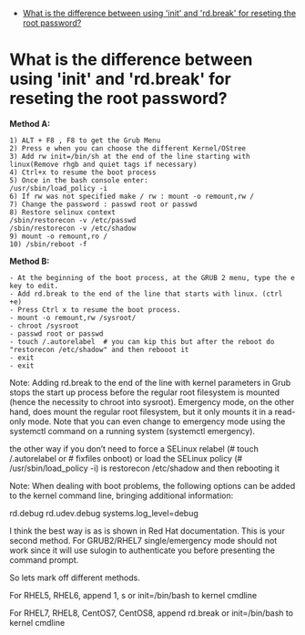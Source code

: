 - [What is the difference between using 'init' and 'rd.break' for reseting the root password?](#what-is-the-difference-between-using-init-and-rdbreak-for-reseting-the-root-password)

# What is the difference between using 'init' and 'rd.break' for reseting the root password?

__Method A:__

```
1) ALT + F8 , F8 to get the Grub Menu
2) Press e when you can choose the different Kernel/OStree
3) Add rw init=/bin/sh at the end of the line starting with linux(Remove rhgb and quiet tags if necessary)
4) Ctrl+x to resume the boot process
5) Once in the bash console enter:
/usr/sbin/load_policy -i
6) If rw was not specified make / rw : mount -o remount,rw /
7) Change the password : passwd root or passwd
8) Restore selinux context
/sbin/restorecon -v /etc/passwd
/sbin/restorecon -v /etc/shadow
9) mount -o remount,ro /
10) /sbin/reboot -f
```

__Method B:__

```
- At the beginning of the boot process, at the GRUB 2 menu, type the e key to edit.
- Add rd.break to the end of the line that starts with linux. (ctrl +e)
- Press Ctrl x to resume the boot process.
- mount -o remount,rw /sysroot/
- chroot /sysroot
- passwd root or passwd 
- touch /.autorelabel  # you can kip this but after the reboot do "restorecon /etc/shadow" and then rebooot it 
- exit
- exit

```

Note: Adding rd.break to the end of the line with kernel parameters in Grub stops the start up process before the regular root filesystem is mounted (hence the necessity to chroot into sysroot). Emergency mode, on the other hand, does mount the regular root filesystem, but it only mounts it in a read-only mode. Note that you can even change to emergency mode using the systemctl command on a running system (systemctl emergency).

the other way if you don’t need to force a SELinux relabel (# touch /.autorelabel or # fixfiles onboot) or load the SELinux policy (# /usr/sbin/load_policy -i) is restorecon /etc/shadow and then rebooting it

Note: When dealing with boot problems, the following options can be added to the kernel command line, bringing additional information:

rd.debug rd.udev.debug systems.log_level=debug

I think the best way is as is shown in Red Hat documentation.
This is your second method. For GRUB2/RHEL7 single/emergency mode should not work since it will use sulogin to authenticate you before presenting the command prompt.

So lets mark off different methods.

For RHEL5, RHEL6, append 1, s or init=/bin/bash to kernel cmdline

For RHEL7, RHEL8, CentOS7, CentOS8, append rd.break or init=/bin/bash to kernel cmdline
